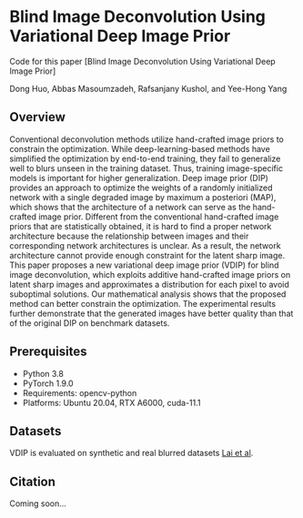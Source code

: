 # Blind Image Deconvolution Using Variational Deep Image Prior
Code for this paper [Blind Image Deconvolution Using Variational Deep Image Prior]

Dong Huo, Abbas Masoumzadeh, Rafsanjany Kushol, and Yee-Hong Yang

## Overview

Conventional deconvolution methods utilize hand-crafted image priors to constrain the optimization. While deep-learning-based methods have simplified the optimization by end-to-end training, they fail to generalize well to blurs unseen in the training dataset. Thus, training image-specific models is important for higher generalization. Deep image prior (DIP) provides an approach to optimize the weights of a randomly initialized network with a single degraded image by maximum a posteriori (MAP), which shows that the architecture of a network can serve as the hand-crafted image prior. Different from the conventional hand-crafted image priors that are statistically obtained, it is hard to find a proper network architecture because the relationship between images and their corresponding network architectures is unclear. As a result, the network architecture cannot provide enough constraint for the latent sharp image. This paper proposes a new variational deep image prior (VDIP) for blind image deconvolution, which exploits additive hand-crafted image priors on latent sharp images and approximates a distribution for each pixel to avoid suboptimal solutions. Our mathematical analysis shows that the proposed method can better constrain the optimization. The experimental results further demonstrate that the generated images have better quality than that of the original DIP on benchmark datasets.

## Prerequisites
- Python 3.8 
- PyTorch 1.9.0
- Requirements: opencv-python
- Platforms: Ubuntu 20.04, RTX A6000, cuda-11.1

## Datasets
VDIP is evaluated on synthetic and real blurred datasets [Lai et al](http://vllab.ucmerced.edu/wlai24/cvpr16_deblur_study/).

## Citation
Coming soon...
